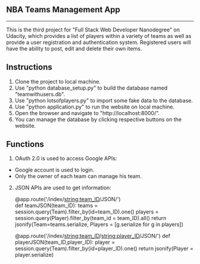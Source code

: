 ## NBA Teams Management App
----
This is the third project for "Full Stack Web Developer Nanodegree" on Udacity, which provides a list of players within a variety of teams as well as provide a user registration and authentication system. Registered users will have the ability to post, edit and delete their own items.

## Instructions
1. Clone the project to local machine.
2. Use "python database_setup.py" to build the database named "teamwithusers.db".
3. Use "python lotsofplayers.py" to import some fake data to the database.
4. Use "python application.py" to run the website on local machine.
5. Open the browser and navigate to "http://localhost:8000/".
6. You can manage the database by clicking respective buttons on the website.

## Functions
1. OAuth 2.0 is used to access Google APIs:
  - Google account is used to login.
  - Only the owner of each team can manage his team.
2. JSON APIs are used to get information:

	@app.route('/index/<string:team_ID>/JSON/')<br>
	def teamJSON(team_ID):
    		teams = session.query(Team).filter_by(id=team_ID).one()
    		players = session.query(Player).filter_by(team_id = team_ID).all()
    		return jsonify(Team=teams.serialize, Players = [g.serialize for g in players])

	@app.route('/index/<string:team_ID>/<string:player_ID>/JSON/')
	def playerJSON(team_ID,player_ID):
    		player = session.query(Team).filter_by(id=player_ID).one()
    		return jsonify(Player = player.serialize)








